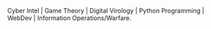 Cyber Intel | Game Theory | Digital Virology | Python Programming | WebDev | Information Operations/Warfare.
